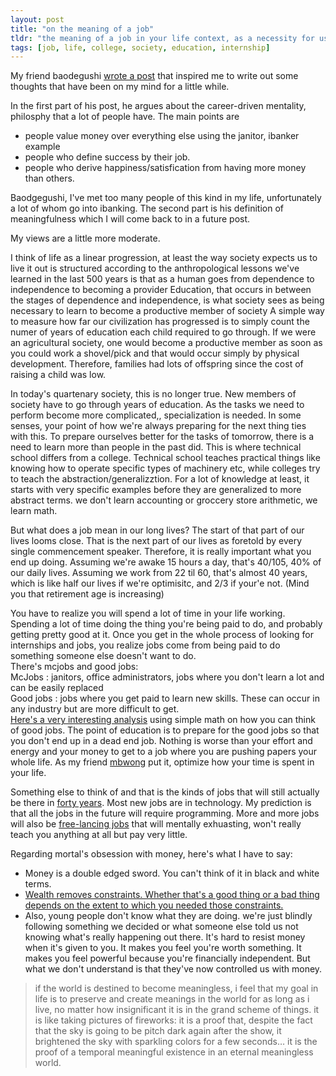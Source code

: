 ```yaml
---
layout: post
title: "on the meaning of a job"
tldr: "the meaning of a job in your life context, as a necessity for us to become a productive member of society, as mcjobs and good jobs." 
tags: [job, life, college, society, education, internship]
---
```


[1]: http://icannotthinkofananaddress.wordpress.com/2013/03/24/internship/
[2]: http://heteconomist.com/why-so-many-jobs-are-crappy/
[3]: http://www.salon.com/2013/03/28/your_iphone_kills_jobs/
[4]: http://sciencecareers.sciencemag.org/career_magazine/previous_issues/articles/2013_03_25/caredit.a1300053


My friend baodegushi [wrote a post][1] that inspired me to write out some thoughts that have been on my mind for a little while. 

In the first part of his post, he argues about the career-driven mentality, philosphy that a lot of people have. The main points are
* people value money over everything else using the janitor, ibanker example
* people who define success by their job.
* people who derive happiness/satisfication from having more money than others. 

Baodgegushi, I've met too many people of this kind in my life, unfortunately a lot of whom go into ibanking. The second part is his definition of meaningfulness which I will come back to in a future post.

My views are a little more moderate.

I think of life as a linear progression, at least the way society expects us to live it out is structured according to the anthropological lessons we've learned in the last 500 years is that as a human goes from dependence to independence to becoming a provider
Education, that occurs in between the stages of dependence and independence, is what society sees as being necessary to learn to become a productive member of society A simple way to measure how far our civilization has progressed is to simply count the numer of years of education each child required to go through. If we were an agricultural society, one would become a productive member as soon as you could work a shovel/pick and that would occur simply by physical development. Therefore, families had lots of offspring since the cost of raising a child was low.

In today's quartenary society, this is no longer true. New members of society have to go through years of education. As the tasks we need to perform become more complicated,,
specialization is needed. In some senses, your point of how we're always preparing for the next thing ties with this. To prepare ourselves better for the tasks of tomorrow, there is a need to learn more than people in the past did. This is where technical school differs from a college. Technical school teaches practical things like knowing how to operate specific types of machinery etc, while colleges try to teach the abstraction/generalizztion. For a lot of knowledge at least, it starts with very specific examples before they are generalized to more abstract terms. we don't learn accounting or groccery store arithmetic, we learn math.

But what does a job mean in our long lives? The start of that part of our lives looms close. That is the next part of our lives as foretold by every single commencement speaker. Therefore, it is really important what you end up doing. Assuming we're awake 15 hours a day, that's 40/105, 40% of our daily lives. Assuming we work from 22 til 60, that's almost 40 years, which is like half our lives if we're optimisitc, and 2/3 if your'e not. (Mind you that retirement age is increasing)

You have to realize you will spend a lot of time in your life working. Spending a lot of time doing the thing you're being paid to do, and probably getting pretty good at it. Once you get in the whole process of looking for internships and jobs, you realize jobs come from being paid to do something someone else doesn't want to do.  
There's mcjobs and good jobs:  
McJobs : janitors, office administrators, jobs where you don't learn a lot and can be easily replaced  
Good jobs : jobs where you get paid to learn new skills. These can occur in any industry but are more difficult to get.   
[Here's a very interesting analysis][2] using simple math on how you can think of good jobs. 
The point of education is to prepare for the good jobs so that you don't end up in a dead end job.  Nothing is worse than your effort and energy and your money to get to a job where you are pushing papers your whole life. As my friend [mbwong][2] put it, optimize how your time is spent in your life.

Something else to think of and that is the kinds of jobs that will still actually be there in [forty years][4]. Most new jobs are in technology. My prediction is that all the jobs in the future will require programming. More and more jobs will also be [free-lancing jobs][3] that will mentally exhuasting, won't really teach you anything at all but pay very little.

[quora]: http://www.quora.com/Wealth/Is-getting-rich-worth-it
Regarding mortal's obsession with money, here's what I have to say:
* Money is a double edged sword. You can't think of it in black and white terms.
* [Wealth removes constraints. Whether that's a good thing or a bad thing depends on the extent to which you needed those constraints.][quora]
*  Also, young people don't know what they are doing. we're just blindly following something we decided or what someone else told us not knowing what's really happening out there. It's hard to resist money when it's given to you. It makes you feel you're worth something. It makes you feel powerful because you're financially independent. But what we don't understand is that they've now controlled us with money.

>if the world is destined to become meaningless, i feel that my goal in life is to preserve and create meanings in the world for as long as i live, no matter how insignificant it is in the grand scheme of things. it is like taking pictures of fireworks: it is a proof that, despite the fact that the sky is going to be pitch dark again after the show, it brightened the sky with sparkling colors for a few seconds… it is the proof of a temporal meaningful existence in an eternal meaningless world. 

